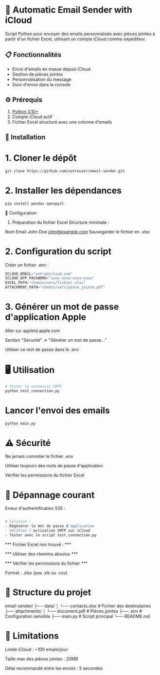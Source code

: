# 📧 Automatic Email Sender with iCloud

Script Python pour envoyer des emails personnalisés avec pièces jointes à partir d'un fichier Excel, utilisant un compte iCloud comme expéditeur.

## 📋 Fonctionnalités
- Envoi d'emails en masse depuis iCloud
- Gestion de pièces jointes
- Personnalisation du message
- Suivi d'envoi dans la console

## ⚙️ Prérequis
1. [Python 3.10+](https://www.python.org/downloads/)
2. Compte iCloud actif
3. Fichier Excel structuré avec une colonne d'emails

## 🚀 Installation

# 1. Cloner le dépôt
```bash
git clone https://github.com/votreuser/email-sender.git
```

# 2. Installer les dépendances
```bash
pip install pandas openpyxl
```

🔧 Configuration
1. Préparation du fichier Excel
Structure minimale :

Nom	Email
John Doe	john@example.com
Sauvegarder le fichier en .xlsx

# 2. Configuration du script
Créer un fichier .env :

```python
ICLOUD_EMAIL="votre@icloud.com"
ICLOUD_APP_PASSWORD="xxxx-xxxx-xxxx-xxxx"
EXCEL_PATH="chemin/vers/fichier.xlsx"
ATTACHMENT_PATH="chemin/vers/piece_jointe.pdf"
```

# 3. Générer un mot de passe d'application Apple

Aller sur appleid.apple.com

Section "Sécurité" → "Générer un mot de passe..."

Utiliser ce mot de passe dans le .env

# 🖥️ Utilisation
``` bash
# Tester la connexion SMTP
python test_connection.py
```

# Lancer l'envoi des emails
```bash
python main.py
```

# ⚠️ Sécurité
Ne jamais commiter le fichier .env

Utiliser toujours des mots de passe d'application

Vérifier les permissions du fichier Excel

# 🐛 Dépannage courant
Erreur d'authentification 535 :

```bash

# Solution :
- Régénérer le mot de passe d'application
- Vérifier l'activation SMTP sur iCloud
- Tester avec le script test_connection.py
```

*** Fichier Excel non trouvé : ***
 
*** Utiliser des chemins absolus ***

*** Vérifier les permissions du fichier ***

Format : .xlsx (pas .xls ou .csv)

# 📄 Structure du projet

email-sender/
├── data/
│   └── contacts.xlsx    # Fichier des destinataires
├── attachments/
│   └── document.pdf     # Pièces jointes
├── .env                 # Configuration sensible
├── main.py              # Script principal
└── README.md

# 📌 Limitations
Limite iCloud : ~100 emails/jour

Taille max des pièces jointes : 20MB

Délai recommandé entre les envois : 5 secondes
